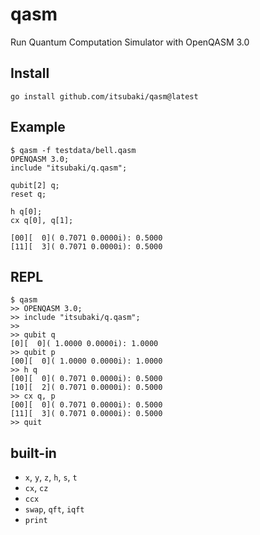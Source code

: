 # qasm
Run Quantum Computation Simulator with OpenQASM 3.0


## Install

```shell
go install github.com/itsubaki/qasm@latest
```

## Example

```shell
$ qasm -f testdata/bell.qasm
OPENQASM 3.0;
include "itsubaki/q.qasm";

qubit[2] q;
reset q;

h q[0];
cx q[0], q[1];

[00][  0]( 0.7071 0.0000i): 0.5000
[11][  3]( 0.7071 0.0000i): 0.5000
```

## REPL

```shell
$ qasm
>> OPENQASM 3.0;
>> include "itsubaki/q.qasm";
>> 
>> qubit q
[0][  0]( 1.0000 0.0000i): 1.0000
>> qubit p
[00][  0]( 1.0000 0.0000i): 1.0000
>> h q
[00][  0]( 0.7071 0.0000i): 0.5000
[10][  2]( 0.7071 0.0000i): 0.5000
>> cx q, p
[00][  0]( 0.7071 0.0000i): 0.5000
[11][  3]( 0.7071 0.0000i): 0.5000
>> quit
```

## built-in

 * `x`, `y`, `z`, `h`, `s`, `t`
 * `cx`, `cz`
 * `ccx`
 * `swap`, `qft`, `iqft`
 * `print`
